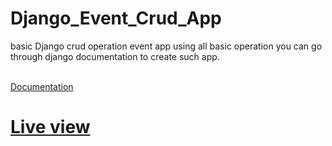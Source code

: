 # Django_Event_Crud_App
<p>basic Django crud operation event app using all basic operation you can go through django documentation to create such app.</p><br/>
<a href="https://docs.djangoproject.com/en/4.1/">Documentation</a><br/>
<h1><a href="">Live view</a></h1>
